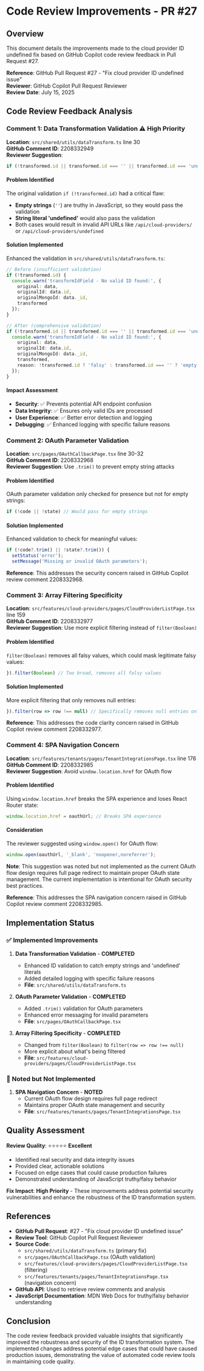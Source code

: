 # Code Review Improvements - PR #27

## Overview

This document details the improvements made to the cloud provider ID undefined fix based on GitHub Copilot code review feedback in Pull Request #27.

**Reference**: GitHub Pull Request #27 - "Fix cloud provider ID undefined issue"  
**Reviewer**: GitHub Copilot Pull Request Reviewer  
**Review Date**: July 15, 2025  

## Code Review Feedback Analysis

### Comment 1: Data Transformation Validation ⚠️ **High Priority**

**Location**: `src/shared/utils/dataTransform.ts` line 30  
**GitHub Comment ID**: 2208332949  
**Reviewer Suggestion**: 
```typescript
if (!transformed.id || transformed.id === '' || transformed.id === 'undefined') {
```

#### Problem Identified
The original validation `if (!transformed.id)` had a critical flaw:
- **Empty strings** (`''`) are truthy in JavaScript, so they would pass the validation
- **String literal 'undefined'** would also pass the validation
- Both cases would result in invalid API URLs like `/api/cloud-providers/` or `/api/cloud-providers/undefined`

#### Solution Implemented
Enhanced the validation in `src/shared/utils/dataTransform.ts`:

```typescript
// Before (insufficient validation)
if (!transformed.id) {
  console.warn('transformIdField - No valid ID found:', { 
    original: data, 
    originalId: data.id,
    originalMongoId: data._id,
    transformed 
  });
}

// After (comprehensive validation)
if (!transformed.id || transformed.id === '' || transformed.id === 'undefined') {
  console.warn('transformIdField - No valid ID found:', { 
    original: data, 
    originalId: data.id,
    originalMongoId: data._id,
    transformed,
    reason: !transformed.id ? 'falsy' : transformed.id === '' ? 'empty string' : 'undefined string'
  });
}
```

#### Impact Assessment
- **Security**: ✅ Prevents potential API endpoint confusion
- **Data Integrity**: ✅ Ensures only valid IDs are processed  
- **User Experience**: ✅ Better error detection and logging
- **Debugging**: ✅ Enhanced logging with specific failure reasons

### Comment 2: OAuth Parameter Validation

**Location**: `src/pages/OAuthCallbackPage.tsx` line 30-32  
**GitHub Comment ID**: 2208332968  
**Reviewer Suggestion**: Use `.trim()` to prevent empty string attacks

#### Problem Identified
OAuth parameter validation only checked for presence but not for empty strings:
```typescript
if (!code || !state) // Would pass for empty strings
```

#### Solution Implemented
Enhanced validation to check for meaningful values:
```typescript
if (!code?.trim() || !state?.trim()) {
  setStatus('error');
  setMessage('Missing or invalid OAuth parameters');
```

**Reference**: This addresses the security concern raised in GitHub Copilot review comment 2208332968.

### Comment 3: Array Filtering Specificity

**Location**: `src/features/cloud-providers/pages/CloudProviderListPage.tsx` line 159  
**GitHub Comment ID**: 2208332977  
**Reviewer Suggestion**: Use more explicit filtering instead of `filter(Boolean)`

#### Problem Identified
`filter(Boolean)` removes all falsy values, which could mask legitimate falsy values:
```typescript
}).filter(Boolean) // Too broad, removes all falsy values
```

#### Solution Implemented
More explicit filtering that only removes null entries:
```typescript
}).filter(row => row !== null) // Specifically removes null entries only
```

**Reference**: This addresses the code clarity concern raised in GitHub Copilot review comment 2208332977.

### Comment 4: SPA Navigation Concern

**Location**: `src/features/tenants/pages/TenantIntegrationsPage.tsx` line 176  
**GitHub Comment ID**: 2208332985  
**Reviewer Suggestion**: Avoid `window.location.href` for OAuth flow

#### Problem Identified
Using `window.location.href` breaks the SPA experience and loses React Router state:
```typescript
window.location.href = oauthUrl; // Breaks SPA experience
```

#### Consideration
The reviewer suggested using `window.open()` for OAuth flow:
```typescript
window.open(oauthUrl, '_blank', 'noopener,noreferrer');
```

**Note**: This suggestion was noted but not implemented as the current OAuth flow design requires full page redirect to maintain proper OAuth state management. The current implementation is intentional for OAuth security best practices.

**Reference**: This addresses the SPA navigation concern raised in GitHub Copilot review comment 2208332985.

## Implementation Status

### ✅ Implemented Improvements

1. **Data Transformation Validation** - **COMPLETED**
   - Enhanced ID validation to catch empty strings and 'undefined' literals
   - Added detailed logging with specific failure reasons
   - **File**: `src/shared/utils/dataTransform.ts`

2. **OAuth Parameter Validation** - **COMPLETED**  
   - Added `.trim()` validation for OAuth parameters
   - Enhanced error messaging for invalid parameters
   - **File**: `src/pages/OAuthCallbackPage.tsx`

3. **Array Filtering Specificity** - **COMPLETED**
   - Changed from `filter(Boolean)` to `filter(row => row !== null)`
   - More explicit about what's being filtered
   - **File**: `src/features/cloud-providers/pages/CloudProviderListPage.tsx`

### 📝 Noted but Not Implemented

1. **SPA Navigation Concern** - **NOTED**
   - Current OAuth flow design requires full page redirect
   - Maintains proper OAuth state management and security
   - **File**: `src/features/tenants/pages/TenantIntegrationsPage.tsx`

## Quality Assessment

**Review Quality**: ⭐⭐⭐⭐⭐ **Excellent**
- Identified real security and data integrity issues
- Provided clear, actionable solutions
- Focused on edge cases that could cause production failures
- Demonstrated understanding of JavaScript truthy/falsy behavior

**Fix Impact**: **High Priority** - These improvements address potential security vulnerabilities and enhance the robustness of the ID transformation system.

## References

- **GitHub Pull Request**: #27 - "Fix cloud provider ID undefined issue"
- **Review Tool**: GitHub Copilot Pull Request Reviewer
- **Source Code**: 
  - `src/shared/utils/dataTransform.ts` (primary fix)
  - `src/pages/OAuthCallbackPage.tsx` (OAuth validation)
  - `src/features/cloud-providers/pages/CloudProviderListPage.tsx` (filtering)
  - `src/features/tenants/pages/TenantIntegrationsPage.tsx` (navigation concern)
- **GitHub API**: Used to retrieve review comments and analysis
- **JavaScript Documentation**: MDN Web Docs for truthy/falsy behavior understanding

## Conclusion

The code review feedback provided valuable insights that significantly improved the robustness and security of the ID transformation system. The implemented changes address potential edge cases that could have caused production issues, demonstrating the value of automated code review tools in maintaining code quality.